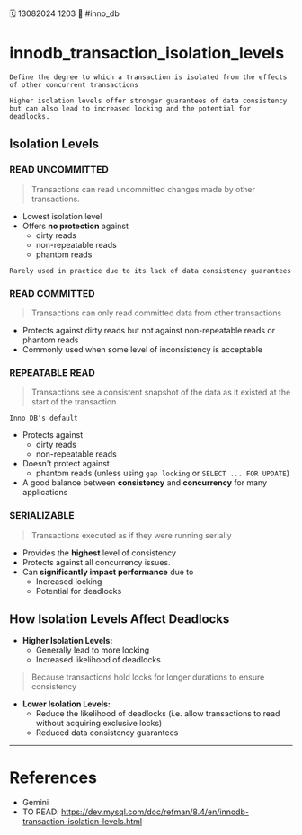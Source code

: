 🗓️ 13082024 1203
📎 #inno_db 

# innodb_transaction_isolation_levels

```ad-summary
Define the degree to which a transaction is isolated from the effects of other concurrent transactions
```


```ad-note
Higher isolation levels offer stronger guarantees of data consistency but can also lead to increased locking and the potential for deadlocks.
```

## Isolation Levels

### READ UNCOMMITTED
> Transactions can read uncommitted changes made by other transactions.
- Lowest isolation level 
- Offers **no protection** against
	- dirty reads
	- non-repeatable reads
	- phantom reads

```ad-note
Rarely used in practice due to its lack of data consistency guarantees
```
### READ COMMITTED
> Transactions can only read committed data from other transactions
- Protects against dirty reads but not against non-repeatable reads or phantom reads
- Commonly used when some level of inconsistency is acceptable
	
### REPEATABLE READ 
> Transactions see a consistent snapshot of the data as it existed at the start of the transaction

```ad-note
Inno_DB's default
```
- Protects against 
	- dirty reads 
	- non-repeatable reads 
- Doesn't protect against
	- phantom reads (unless using `gap locking` or `SELECT ... FOR UPDATE`)
- A good balance between **consistency** and **concurrency** for many applications

### SERIALIZABLE
> Transactions executed as if they were running serially
- Provides the **highest** level of consistency 
- Protects against all concurrency issues.
- Can **significantly impact performance** due to 
	- Increased locking 
	- Potential for deadlocks

## How Isolation Levels Affect Deadlocks
- **Higher Isolation Levels:** 
	- Generally lead to more locking
	- Increased likelihood of deadlocks
> Because transactions hold locks for longer durations to ensure consistency

- **Lower Isolation Levels:** 
	- Reduce the likelihood of deadlocks  (i.e. allow transactions to read without acquiring exclusive locks)
	- Reduced data consistency guarantees

---

# References
- Gemini
- TO READ: https://dev.mysql.com/doc/refman/8.4/en/innodb-transaction-isolation-levels.html
